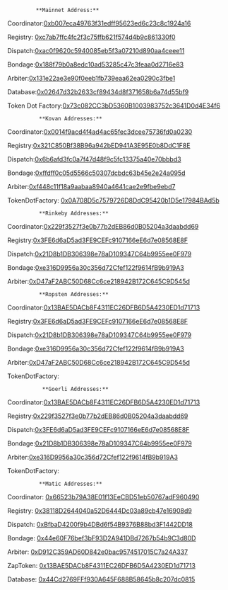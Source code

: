              
             **Mainnet Address:**

Coordinator:[0xb007eca49763f31edff95623ed6c23c8c1924a16](https://etherscan.io/address/0xb007eca49763f31edff95623ed6c23c8c1924a16)

Registry: [0xc7ab7ffc4fc2f3c75ffb621f574d4b9c861330f0](https://etherscan.io/address/0xc7ab7ffc4fc2f3c75ffb621f574d4b9c861330f0)

Dispatch:[0xac0f9620c5940085eb5f3a07210d890aa4ceee11](https://etherscan.io/address/0xac0f9620c5940085eb5f3a07210d890aa4ceee11)

Bondage:[0x188f79b0a8edc10ad53285c47c3feaa0d2716e83](https://etherscan.io/address/0x188f79b0a8edc10ad53285c47c3feaa0d2716e83)

Arbiter:[0x131e22ae3e90f0eeb1fb739eaa62ea0290c3fbe1](https://etherscan.io/address/0x131e22ae3e90f0eeb1fb739eaa62ea0290c3fbe1)

Database:[0x02647d32b2633cf89434d8f371658b6a74d55bf9](https://etherscan.io/address/0x02647d32b2633cf89434d8f371658b6a74d55bf9#readContract)

Token Dot Factory:[0x73c082CC3bD5360B1003983752c3641D0d4E34f6](https://etherscan.io/address/0x73c082CC3bD5360B1003983752c3641D0d4E34f6#readContract)


              **Kovan Addresses:**

Coordinator:[0x0014f9acd4f4ad4ac65fec3dcee75736fd0a0230](https://kovan.etherscan.io/address/0x0014f9acd4f4ad4ac65fec3dcee75736fd0a0230)

Registry:[0x321C850Bf38B96a942bED941A3E95E0b8DdC1F8E](https://kovan.etherscan.io/address/0x321c850bf38b96a942bed941a3e95e0b8ddc1f8e)

Dispatch:[0x6b6afd3fc0a7f47d48f9c5fc13375a40e70bbbd3](https://kovan.etherscan.io/address/0x6b6afd3fc0a7f47d48f9c5fc13375a40e70bbbd3)

Bondage:[0xffdff0c05d5566c50307dcbdc63b45e2e24a095d](https://kovan.etherscan.io/address/0xffdff0c05d5566c50307dcbdc63b45e2e24a095d)

Arbiter:[0xf448c11f18a9aabaa8940a4641cae2e9fbe9ebd7](https://kovan.etherscan.io/address/0xf448c11f18a9aabaa8940a4641cae2e9fbe9ebd7)

TokenDotFactory: [0x0A708D5c7579726D8DdC95420b1D5e17984BAd5b](https://kovan.etherscan.io/address/0x0A708D5c7579726D8DdC95420b1D5e17984BAd5b#readContract)


              **Rinkeby Addresses:**

Coordinator:[0x229f3527f3e0b77b2dEB86d0B05204a3daabdd69](https://rinkeby.etherscan.io/address/0x229f3527f3e0b77b2dEB86d0B05204a3daabdd69#code)

Registry:[0x3FE6d6aD5ad3FE9CEFc9107166eE6d7e08568E8F](https://rinkeby.etherscan.io/address/0x3FE6d6aD5ad3FE9CEFc9107166eE6d7e08568E8F#code)

Dispatch:[0x21D8b1DB306398e78aD109347C64b9955ee0F979](https://rinkeby.etherscan.io/address/0x21D8b1DB306398e78aD109347C64b9955ee0F979#code)

Bondage:[0xe316D9956a30c356d72Cfef122f9614fB9b919A3](https://rinkeby.etherscan.io/address/0xe316D9956a30c356d72Cfef122f9614fB9b919A3#code)

Arbiter:[0xD47aF2ABC50D68Cc6ce218942B172C645C9D545d](https://rinkeby.etherscan.io/address/0xD47aF2ABC50D68Cc6ce218942B172C645C9D545d#code)


              **Ropsten Addresses:**

Coordinator:[0x13BAE5DACb8F4311EC26DFB6D5A4230ED1d71713](https://ropsten.etherscan.io/address/0x13BAE5DACb8F4311EC26DFB6D5A4230ED1d71713#code)

Registry:[0x3FE6d6aD5ad3FE9CEFc9107166eE6d7e08568E8F](https://ropsten.etherscan.io/address/0x3FE6d6aD5ad3FE9CEFc9107166eE6d7e08568E8F#code)

Dispatch:[0x21D8b1DB306398e78aD109347C64b9955ee0F979](https://ropsten.etherscan.io/address/0x21D8b1DB306398e78aD109347C64b9955ee0F979#code)

Bondage:[0xe316D9956a30c356d72Cfef122f9614fB9b919A3](https://ropsten.etherscan.io/address/0xe316D9956a30c356d72Cfef122f9614fB9b919A3#code)

Arbiter:[0xD47aF2ABC50D68Cc6ce218942B172C645C9D545d](https://ropsten.etherscan.io/address/0xD47aF2ABC50D68Cc6ce218942B172C645C9D545d#code)

TokenDotFactory: [](https://kovan.etherscan.io/address/0x0A708D5c7579726D8DdC95420b1D5e17984BAd5b#readContract)

               **Goerli Addresses:**

Coordinator:[0x13BAE5DACb8F4311EC26DFB6D5A4230ED1d71713](https://goerli.etherscan.io/address/0x13BAE5DACb8F4311EC26DFB6D5A4230ED1d71713#code0)

Registry:[0x229f3527f3e0b77b2dEB86d0B05204a3daabdd69](https://goerli.etherscan.io/address/0x229f3527f3e0b77b2dEB86d0B05204a3daabdd69#code)

Dispatch:[0x3FE6d6aD5ad3FE9CEFc9107166eE6d7e08568E8F](https://goerli.etherscan.io/address/0x3fe6d6ad5ad3fe9cefc9107166ee6d7e08568e8f#code)

Bondage:[0x21D8b1DB306398e78aD109347C64b9955ee0F979](https://goerli.etherscan.io/address/0x21D8b1DB306398e78aD109347C64b9955ee0F979#code)

Arbiter:[0xe316D9956a30c356d72Cfef122f9614fB9b919A3](https://goerli.etherscan.io/address/0xe316D9956a30c356d72Cfef122f9614fB9b919A3#code)

TokenDotFactory: [](https://kovan.etherscan.io/address/0x0A708D5c7579726D8DdC95420b1D5e17984BAd5b#readContract)

              **Matic Addresses:**

Coordinator: [0x66523b79A38E01f13EeCBD51eb50767adF960490
](https://explorer-mumbai.maticvigil.com/address/0x66523b79A38E01f13EeCBD51eb50767adF960490/contracts)

Registry: [0x38118D2644040a52D6444Dc03a89cb47e16908d9](https://explorer-mumbai.maticvigil.com/address/0x38118D2644040a52D6444Dc03a89cb47e16908d9/contracts)

Dispatch: [0xBfbaD4200f9b4DBd6f54B9376B88bd3F1442DD18](https://explorer-mumbai.maticvigil.com/address/0xBfbaD4200f9b4DBd6f54B9376B88bd3F1442DD18/contracts)

Bondage: [0x44e60F76bef3bF93D2A941DBd7267b54b9C3d80D](https://explorer-mumbai.maticvigil.com/address/0x44e60F76bef3bF93D2A941DBd7267b54b9C3d80D/contracts)

Arbiter: [0xD912C359AD60D842e0bac9574517015C7a24A337](https://explorer-mumbai.maticvigil.com/address/0xD912C359AD60D842e0bac9574517015C7a24A337/contracts)

ZapToken: [0x13BAE5DACb8F4311EC26DFB6D5A4230ED1d71713](https://explorer-mumbai.maticvigil.com/address/0x13BAE5DACb8F4311EC26DFB6D5A4230ED1d71713/contracts)

Database: [0x44Cd2769FFf930A645F688B58645b8c207dc0815](https://explorer-mumbai.maticvigil.com/address/0x44Cd2769FFf930A645F688B58645b8c207dc0815/transactions)
